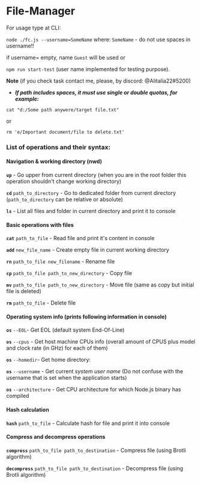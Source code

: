 # File-Manager

For usage type at CLI:

`node ./fc.js --username=SomeName` where: `SomeName` - do not use spaces in username!!

if username= empty, name `Guest` will be used
or

`npm run start-test` (user name implemented for testing purpose).

**Note** (if you check task contact me, please, by discord: @Alitalia22#5200)

- **_If path includes spaces, it must use single or double quotas, for example:_**

`cat "d:/Some path anywere/target file.txt"`

or

`rm 'e/Important document/file to delete.txt'`

### List of operations and their syntax:

#### Navigation & working directory (nwd)

**`up`** - Go upper from current directory (when you are in the root folder this operation shouldn't change working directory)

**`cd`** `path_to_directory` - Go to dedicated folder from current directory (`path_to_directory` can be relative or absolute)

**`ls`** - List all files and folder in current directory and print it to console

#### Basic operations with files

**`cat`** `path_to_file` - Read file and print it's content in console

**`add`** `new_file_name` - Create empty file in current working directory

**`rn`** `path_to_file new_filename` - Rename file

**`cp`** `path_to_file path_to_new_directory` - Copy file

**`mv`** `path_to_file path_to_new_directory` - Move file (same as copy but initial file is deleted)

**`rm`** `path_to_file` - Delete file

#### Operating system info (prints following information in console)

**`os`** `--EOL`- Get EOL (default system End-Of-Line)

**`os`** `--cpus` - Get host machine CPUs info (overall amount of CPUS plus model and clock rate (in GHz) for each of them)

**`os`** `--homedir`- Get home directory:

**`os`** `--username` - Get current _system user name_ (Do not confuse with the username that is set when the application starts)

**`os`** `--architecture` - Get CPU architecture for which Node.js binary has compiled

#### Hash calculation

**`hash`** `path_to_file` - Calculate hash for file and print it into console

#### Compress and decompress operations

**`compress`** `path_to_file path_to_destination` - Compress file (using Brotli algorithm)

**`decompress`** `path_to_file path_to_destination` - Decompress file (using Brotli algorithm)
